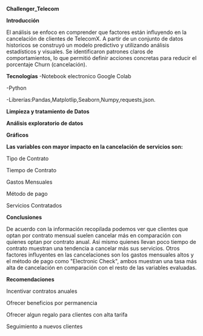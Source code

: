**Challenger_Telecom**

**Introducción**

El análisis se enfoco en comprender que factores están influyendo en la cancelación de clientes de TelecomX.
A partir de un conjunto de datos historicos se construyó un  modelo predictivo y utilizando análisis estadísticos y visuales. Se identificaron patrones claros de comportamientos, lo que permitió definir acciones concretas para reducir el porcentaje Churn (cancelación).

**Tecnologías**
-Notebook electronico Google Colab

-Python

-Librerías:Pandas,Matplotlip,Seaborn,Numpy,requests,json.

**Limpieza y tratamiento de Datos**

**Análisis exploratorio de datos**

**Gráficos**

**Las variables con mayor impacto en la cancelación de servicios son:**

Tipo de Contrato

Tiempo de Contrato

Gastos Mensuales

Método de pago

Servicios Contratados


**Conclusiones**

De acuerdo con la información recopilada podemos ver que clientes que optan por contrato mensual suelen cancelar más en comparación con quienes optan por contrato anual. Asi mismo quienes llevan poco tiempo de contrato muestran una tendencia a cancelar más sus servicios.
Otros factores influyentes en las cancelaciones son los gastos mensuales altos y el método de pago como "Electronic Check", ambos muestran una tasa más alta de cancelación en comparación con el resto de las variables evaluadas.

**Recomendaciones**

Incentivar contratos anuales

Ofrecer beneficios por permanencia

Ofrecer algun regalo para clientes con alta tarifa

Seguimiento a nuevos clientes






